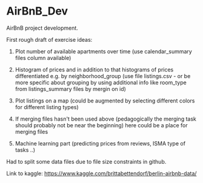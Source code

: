 # AirBnB_Dev
AirBnB project development.

First rough draft of exercise ideas:

1. Plot number of available apartments over time (use calendar_summary files column available)
2. Histogram of prices and in addition to that histograms of prices differentiated e.g. by neighborhood_group (use file listings.csv - or be more specific about grouping by using additional info like room_type from listings_summary files by mergin on id)
3. Plot listings on a map (could be augmented by selecting different colors for different listing types)
4. If merging files hasn't been used above (pedagogically the merging task should probably not be near the beginning) here could be a place for merging files

5. Machine learning part (predicting prices from reviews, ISMA type of tasks ..)

Had to split some data files due to file size constraints in github.

Link to kaggle: https://www.kaggle.com/brittabettendorf/berlin-airbnb-data/
